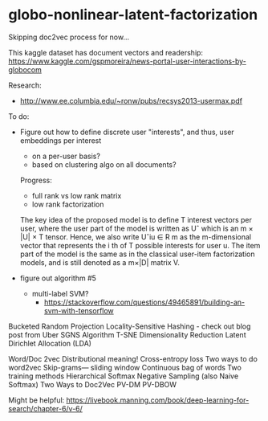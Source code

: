 # globo-nonlinear-latent-factorization

Skipping doc2vec process for now...

This kaggle dataset has document vectors and readership: https://www.kaggle.com/gspmoreira/news-portal-user-interactions-by-globocom

Research:
- http://www.ee.columbia.edu/~ronw/pubs/recsys2013-usermax.pdf

To do:
- Figure out how to define discrete user "interests", and thus, user embeddings per interest
  - on a per-user basis?
  - based on clustering algo on all documents?
  
  Progress:
    - full rank vs low rank matrix
    - low rank factorization
    
    The key idea of the proposed model is to define T interest
vectors per user, where the user part of the model is written
as Uˆ which is an m × |U| × T tensor. Hence, we also write
Uˆiu ∈ R
m as the m-dimensional vector that represents the
i
th of T possible interests for user u. The item part of the
model is the same as in the classical user-item factorization
models, and is still denoted as a m×|D| matrix V.
  
  
  
- figure out algorithm #5
  - multi-label SVM?
    - https://stackoverflow.com/questions/49465891/building-an-svm-with-tensorflow


Bucketed Random Projection
Locality-Sensitive Hashing - check out blog post from Uber
SGNS Algorithm
T-SNE Dimensionality Reduction
Latent Dirichlet Allocation (LDA)

Word/Doc 2vec
Distributional meaning!
Cross-entropy loss
Two ways to do word2vec
Skip-grams— sliding window
Continuous bag of words
Two training methods
Hierarchical Softmax
Negative Sampling
(also Naive Softmax)
Two Ways to Doc2Vec
PV-DM
PV-DBOW


Might be helpful: https://livebook.manning.com/book/deep-learning-for-search/chapter-6/v-6/
